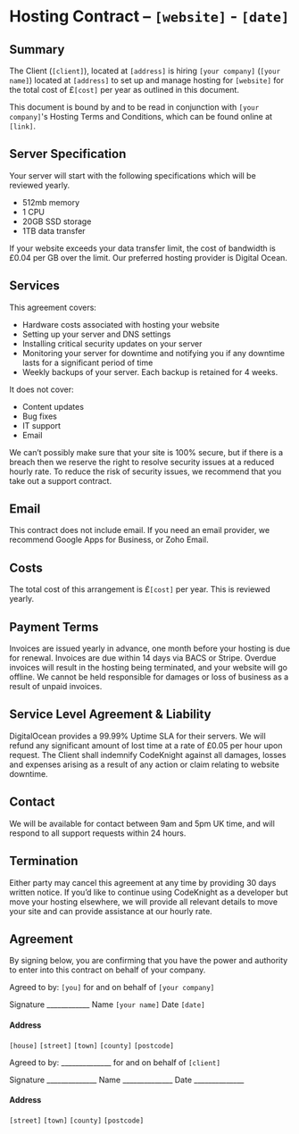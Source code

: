 # Hosting Contract – `[website]` - `[date]`

## Summary
The Client (`[client]`), located at `[address]` is hiring `[your company]` (`[your name]`) located at `[address]` to set up and manage hosting for `[website]` for the total cost of £`[cost]` per year as outlined in this document.

This document is bound by and to be read in conjunction with `[your company]`'s Hosting Terms and Conditions, which can be found online at `[link]`.

## Server Specification
Your server will start with the following specifications which will be reviewed yearly.
*  512mb memory
*  1 CPU
*  20GB SSD storage
*  1TB data transfer

If your website exceeds your data transfer limit, the cost of bandwidth is £0.04 per GB over the limit. Our preferred hosting provider is Digital Ocean.

## Services
This agreement covers:

*  Hardware costs associated with hosting your website
*  Setting up your server and DNS settings
*  Installing critical security updates on your server
*  Monitoring your server for downtime and notifying you if any downtime lasts for a significant period of time
*  Weekly backups of your server. Each backup is retained for 4 weeks.

It does not cover:

*	Content updates
*	Bug fixes
*	IT support
*	Email

We can’t possibly make sure that your site is 100% secure, but if there is a breach then we reserve the right to resolve security issues at a reduced hourly rate. To reduce the risk of security issues, we recommend that you take out a support contract.

## Email
This contract does not include email. If you need an email provider, we recommend Google Apps for Business, or Zoho Email.

## Costs
The total cost of this arrangement is £`[cost]` per year. This is reviewed yearly.

## Payment Terms
Invoices are issued yearly in advance, one month before your hosting is due for renewal. Invoices are due within 14 days via BACS or Stripe. Overdue invoices will result in the hosting being terminated, and your website will go offline. We cannot be held responsible for damages or loss of business as a result of unpaid invoices.

## Service Level Agreement & Liability
DigitalOcean provides a 99.99% Uptime SLA for their servers. We will refund any significant amount of lost time at a rate of £0.05 per hour upon request. The Client shall indemnify CodeKnight against all damages, losses and expenses arising as a result of any action or claim relating to website downtime.

## Contact
We will be available for contact between 9am and 5pm UK time, and will respond to all support requests within 24 hours.

## Termination
Either party may cancel this agreement at any time by providing 30 days written notice. If you’d like to continue using CodeKnight as a developer but move your hosting elsewhere, we will provide all relevant details to move your site and can provide assistance at our hourly rate.

## Agreement
By signing below, you are confirming that you have the power and authority to enter into this contract on behalf of your company.

Agreed to by: `[you]` for and on behalf of `[your company]`

Signature ____________
Name `[your name]`
Date `[date]`

#### Address
`[house]`
`[street]`
`[town]`
`[county]`
`[postcode]`

Agreed to by: ______________ for and on behalf of `[client]`

Signature ______________
Name ______________
Date ______________

#### Address
`[street]`
`[town]`
`[county]`
`[postcode]`
